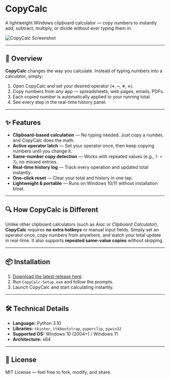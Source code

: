 # CopyCalc

A lightweight Windows clipboard calculator — copy numbers to instantly add, subtract, multiply, or divide without ever typing them in.

![CopyCalc Screenshot](screenshot1.png)

---

## 🚀 Overview
**CopyCalc** changes the way you calculate. Instead of typing numbers into a calculator, simply:
1. Open CopyCalc and set your desired operator (**+**, **–**, **×**, **÷**).
2. Copy numbers from *any* app — spreadsheets, web pages, emails, PDFs.
3. Each copied number is automatically applied to your running total.
4. See every step in the real-time history panel.

---

## ✨ Features
- **Clipboard-based calculation** — No typing needed. Just copy a number, and CopyCalc does the math.
- **Active operator latch** — Set your operator once, then keep copying numbers until you change it.
- **Same-number copy detection** — Works with repeated values (e.g., `7 + 7`), no missed entries.
- **Real-time history log** — Track every operation and updated total instantly.
- **One-click reset** — Clear your total and history in one tap.
- **Lightweight & portable** — Runs on Windows 10/11 without installation bloat.

---

## 🔍 How CopyCalc is Different
Unlike other clipboard calculators (such as *Aiac* or *Clipboard Calculator*), **CopyCalc** requires **no extra hotkeys** or manual input fields. Simply set an operator once, copy numbers from anywhere, and watch your total update in real-time. It also supports **repeated same-value copies** without skipping.

---

## 📦 Installation
1. [Download the latest release here](https://github.com/James-Fahey-04/CopyCalc/releases/latest).
2. Run `CopyCalc-Setup.exe` and follow the prompts.
3. Launch CopyCalc and start calculating instantly.

---

## 🛠 Technical Details
- **Language:** Python 3.10
- **Libraries:** `tkinter`, `ttkbootstrap`, `pyperclip`, `pywin32`
- **Supported OS:** Windows 10 (2004+) / Windows 11
- **Architecture:** x64

---

## 📄 License
MIT License — feel free to fork, modify, and share.
